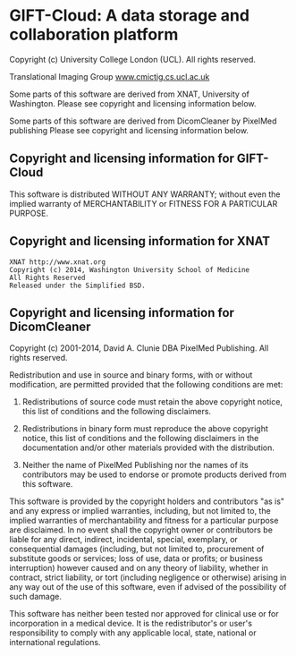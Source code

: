 # GIFT-Cloud: A data storage and collaboration platform
Copyright (c) University College London (UCL). All rights reserved.

Translational Imaging Group www.cmictig.cs.ucl.ac.uk

Some parts of this software are derived from XNAT, University of Washington.
Please see copyright and licensing information below.

Some parts of this software are derived from DicomCleaner by PixelMed publishing
Please see copyright and licensing information below.




## Copyright and licensing information for GIFT-Cloud

This software is distributed WITHOUT ANY WARRANTY; without even
the implied warranty of MERCHANTABILITY or FITNESS FOR A PARTICULAR PURPOSE.



## Copyright and licensing information for XNAT

    XNAT http://www.xnat.org
    Copyright (c) 2014, Washington University School of Medicine
    All Rights Reserved
    Released under the Simplified BSD.


## Copyright and licensing information for DicomCleaner

Copyright (c) 2001-2014, David A. Clunie DBA PixelMed Publishing. All rights reserved.

Redistribution and use in source and binary forms, with or without modification, are
permitted provided that the following conditions are met:

1. Redistributions of source code must retain the above copyright notice, this list of
   conditions and the following disclaimers.

2. Redistributions in binary form must reproduce the above copyright notice, this list of
   conditions and the following disclaimers in the documentation and/or other materials
   provided with the distribution.

3. Neither the name of PixelMed Publishing nor the names of its contributors may
   be used to endorse or promote products derived from this software.

This software is provided by the copyright holders and contributors "as is" and any
express or implied warranties, including, but not limited to, the implied warranties
of merchantability and fitness for a particular purpose are disclaimed. In no event
shall the copyright owner or contributors be liable for any direct, indirect, incidental,
special, exemplary, or consequential damages (including, but not limited to, procurement
of substitute goods or services; loss of use, data or profits; or business interruption)
however caused and on any theory of liability, whether in contract, strict liability, or
tort (including negligence or otherwise) arising in any way out of the use of this software,
even if advised of the possibility of such damage.

This software has neither been tested nor approved for clinical use or for incorporation in
a medical device. It is the redistributor's or user's responsibility to comply with any
applicable local, state, national or international regulations.
